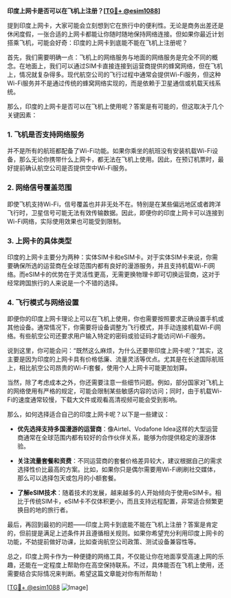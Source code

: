 **印度上网卡是否可以在飞机上注册？[[TG💪+ @esim1088](https://t.me/s/esim1088)]**

提到印度上网卡，大家可能会立刻想到它在旅行中的便利性。无论是商务出差还是休闲度假，一张合适的上网卡都能让你随时随地保持网络连接。但如果你最近计划搭乘飞机，可能会好奇：印度的上网卡到底能不能在飞机上注册呢？

首先，我们需要明确一点：飞机上的网络服务与地面的网络服务是完全不同的概念。在地面上，我们可以通过SIM卡直接连接到运营商提供的蜂窝网络，但在飞机上，情况就复杂得多。现代航空公司的飞行过程中通常会提供Wi-Fi服务，但这种Wi-Fi服务并不是通过传统的蜂窝网络实现的，而是依赖于卫星通信或机载天线系统。

那么，印度的上网卡是否可以在飞机上使用呢？答案是有可能的，但这取决于几个关键因素：

### **1. 飞机是否支持网络服务**
并不是所有的航班都配备了Wi-Fi功能。如果你乘坐的航班没有安装机载Wi-Fi设备，那么无论你携带什么上网卡，都无法在飞机上使用。因此，在预订机票时，最好提前确认航空公司是否提供空中Wi-Fi服务。

### **2. 网络信号覆盖范围**
即使飞机支持Wi-Fi，信号覆盖也并非无处不在。特别是在某些偏远地区或者跨洋飞行时，卫星信号可能无法有效传输数据。因此，即便你的印度上网卡可以连接到Wi-Fi网络，实际使用效果也可能受到限制。

### **3. 上网卡的具体类型**
印度的上网卡主要分为两种：实体SIM卡和eSIM卡。对于实体SIM卡来说，你需要确保所选的运营商在全球范围内都有良好的漫游服务，并且支持机载Wi-Fi网络。而eSIM卡的优势在于灵活性更高，无需更换物理卡即可切换运营商，这对于经常跨国旅行的人来说是一个不错的选择。

### **4. 飞行模式与网络设置**
即便你的印度上网卡理论上可以在飞机上使用，你也需要按照要求正确设置手机或其他设备。通常情况下，你需要将设备调整为飞行模式，并手动连接机载Wi-Fi网络。有些航空公司还要求用户输入特定的密码或验证码才能访问Wi-Fi服务。

说到这里，你可能会问：“既然这么麻烦，为什么还要带印度上网卡呢？”其实，这主要是因为印度的上网卡具有价格低廉、流量灵活等优点。尤其是在长途国际航班上，相比航空公司昂贵的Wi-Fi套餐，使用个人上网卡可能更加划算。

当然，除了考虑成本之外，你还需要注意一些细节问题。例如，部分国家对飞机上的网络使用有严格的规定，可能会限制某些敏感内容的访问；同时，由于机载Wi-Fi的速度通常较慢，下载大文件或观看高清视频可能会受到影响。

那么，如何选择适合自己的印度上网卡呢？以下是一些建议：

- **优先选择支持多国漫游的运营商**：像Airtel、Vodafone Idea这样的大型运营商通常在全球范围内都有较好的合作伙伴关系，能够为你提供稳定的漫游体验。
  
- **关注流量套餐和资费**：不同运营商的套餐价格差异较大，建议根据自己的需求选择性价比最高的方案。比如，如果你只是偶尔需要用Wi-Fi刷刷社交媒体，那么可以选择包天或包月的小额套餐。

- **了解eSIM技术**：随着技术的发展，越来越多的人开始倾向于使用eSIM卡。相比于传统SIM卡，eSIM卡不仅体积更小，而且支持远程配置，非常适合频繁更换目的地的旅行者。

最后，再回到最初的问题——印度上网卡到底能不能在飞机上注册？答案是肯定的，但前提是满足上述条件并且遵循相关规则。如果你希望充分利用印度上网卡的功能，不妨提前做好功课，比如查询航空公司政策、测试设备兼容性等。

总之，印度上网卡作为一种便捷的网络工具，不仅能让你在地面享受高速上网的乐趣，还能在一定程度上帮助你在高空保持联系。不过，具体能否在飞机上使用，还需要结合实际情况来判断。希望这篇文章能对你有所帮助！

[[TG💪+ @esim1088](https://t.me/s/esim1088) ![Image](https://i.postimg.cc/4NQfJmqS/Snipaste-2025-05-13-00-14-12.png)]